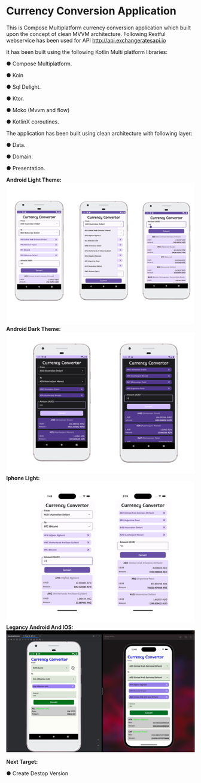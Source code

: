 # **Currency Conversion Application**
This is Compose Multiplatform currency conversion application which built upon the concept of clean MVVM architecture. Following Restful webservice has been used for API http://api.exchangeratesapi.io

It has been built using the following Kotlin Multi platform libraries:

● Compose Multiplatform.

● Koin

● Sql Delight.

● Ktor.

● Moko (Mvvm and flow)

● KotlinX coroutines.

The application has been built using clean architecture with following layer:

● Data.

● Domain.

● Presentation.

**Android Light Theme:**
![Image Alt text](/android_l.webp "Android Light Mode")
**Android Dark Theme:**
![Image Alt text](/android_d.webp "Android Dark Mode")
**Iphone Light:**
![Image Alt text](/iphone_l.webp "Iphone Light")
**Legancy Android And IOS:**
![Image Alt text](/img.jpeg "Legancy Android And IOS")

**Next Target:**

● Create Destop Version
